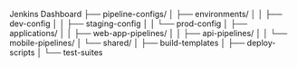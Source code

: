 Jenkins Dashboard
├── pipeline-configs/
│   ├── environments/
│   │   ├── dev-config
│   │   ├── staging-config
│   │   └── prod-config
│   ├── applications/
│   │   ├── web-app-pipelines/
│   │   ├── api-pipelines/
│   │   └── mobile-pipelines/
│   └── shared/
│       ├── build-templates
│       ├── deploy-scripts
│       └── test-suites